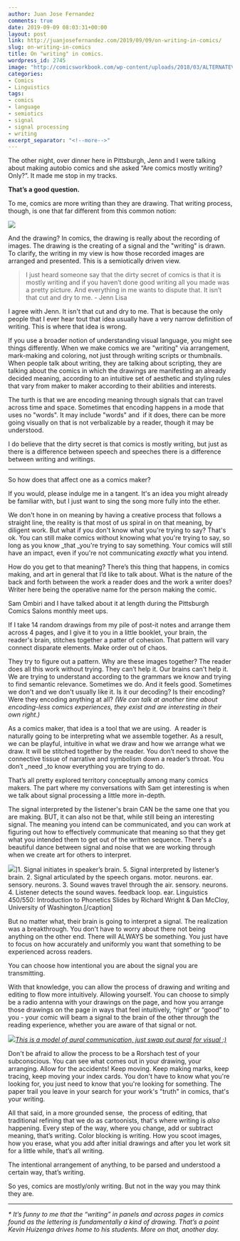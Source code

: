 ```yaml
---
author: Juan Jose Fernandez
comments: true
date: 2019-09-09 08:03:31+00:00
layout: post
link: http://juanjosefernandez.com/2019/09/09/on-writing-in-comics/
slug: on-writing-in-comics
title: On "writing" in comics.
wordpress_id: 2745
image: "http://comicsworkbook.com/wp-content/uploads/2018/03/ALTERNATEVERSIONTheSpeechCyclefeedbackloop.jpg"
categories:
- Comics
- Linguistics
tags:
- comics
- language
- semiotics
- signal
- signal processing
- writing
excerpt_separator: "<!--more-->"
---
```


The other night, over dinner here in Pittsburgh, Jenn and I were talking about making autobio comics and she asked “Are comics mostly writing? Only?”. It made me stop in my tracks.

**That’s a good question.**
<!--more-->

To me, comics are more writing than they are drawing. That writing process, though, is one that far different from this common notion:


[![](http://comicsworkbook.com/wp-content/uploads/2018/03/e4809a66f223ca91797da1737c1fa5cd-snoopy-factors.jpg)](http://comicsworkbook.com/wp-content/uploads/2018/03/e4809a66f223ca91797da1737c1fa5cd-snoopy-factors.jpg)


And the drawing? In comics, the drawing is really about the recording of images. The drawing is the creating of a signal and the "writing" is drawn. To clarify, the writing in my view is how those recorded images are arranged and presented. This is a semiotically driven view.





<blockquote>
I just heard someone say that the dirty secret of comics is that it is mostly writing and if you haven’t done good writing all you made was a pretty picture. And everything in me wants to dispute that. It isn’t that cut and dry to me. - Jenn Lisa
</blockquote>




I agree with Jenn. It isn't that cut and dry to me. That is because the only people that I ever hear tout that idea usually have a very narrow definition of writing. This is where that idea is wrong.




If you use a broader notion of understanding visual language, you might see things differently. When we make comics we are "writing" via arrangement, mark-making and coloring, not just through writing scripts or thumbnails. When people talk about writing, they are talking about scripting, they are talking about the comics in which the drawings are manifesting an already decided meaning, according to an intuitive set of aesthetic and styling rules that vary from maker to maker according to their abilities and interests.




The turth is that we are encoding meaning through signals that can travel across time and space. Sometimes that encoding happens in a mode that uses no "words". It may include "words" and  if it does, there can be more going visually on that is not verbalizable by a reader, though it may be understood.


I do believe that the dirty secret is that comics is mostly writing, but just as there is a difference between speech and speeches there is a difference between writing and writings.



* * *




So how does that affect one as a comics maker?




If you would, please indulge me in a tangent. It's an idea you might already be familiar with, but I just want to sing the song more fully into the ether.




We don't hone in on meaning by having a creative process that follows a straight line, the reality is that most of us spiral in on that meaning, by diligent work. But what if you don't know what you're trying to say? That's ok. You can still make comics without knowing what you're trying to say, so long as you know _that _you're trying to say something. Your comics will still have an impact, even if you're not communicating _exactly_ what you intend.


How do you get to that meaning? There’s this thing that happens, in comics making, and art in general that I’d like to talk about. What is the nature of the back and forth between the work a reader does and the work a writer does? Writer here being the operative name for the person making the comic.


Sam Ombiri and I have talked about it at length during the Pittsburgh Comics Salons monthly meet ups.




If I take 14 random drawings from my pile of post-it notes and arrange them across 4 pages, and I give it to you in a little booklet, your brain, the reader's brain, stitches together a patter of cohesion. That pattern will vary connect disparate elements. Make order out of chaos.




They try to figure out a pattern. Why are these images together? The reader does all this work without trying. They can’t help it. Our brains can't help it. We are trying to understand according to the grammars we know and trying to find semantic relevance. Sometimes we do. And it feels good. Sometimes we don't and we don't usually like it. Is it our decoding? Is their encoding? Were they encoding anything at all? _(We can talk at another time about encoding-less comics experiences, they exist and are interesting in their own right.)_




As a comics maker, that idea is a tool that we are using.  A reader is naturally going to be interpreting what we assemble together. As a result, we can be playful, intuitive in what we draw and how we arrange what we draw. It will be stitched together by the reader. You don’t need to shove the connective tissue of narrative and symbolism down a reader’s throat. You don’t _need _to know everything you are trying to do.




That’s all pretty explored territory conceptually among many comics makers. The part where my conversations with Sam get interesting is when we talk about signal processing a little more in-depth.




The signal interpreted by the listener's brain CAN be the same one that you are making. BUT, it can also not be that, while still being an interesting signal. The meaning you intend can be communicated, and you can work at figuring out how to effectively communicate that meaning so that they get what you intended them to get out of the written sequence. There's a beautiful dance between signal and noise that we are working through when we create art for others to interpret.




![](http://comicsworkbook.com/wp-content/uploads/2018/03/ALTERNATEVERSIONTheSpeechCyclefeedbackloop.jpg)]1. Signal initiates in speaker’s brain. 5. Signal interpreted by listener’s brain. 2. Signal articulated by the speech organs. motor. neurons. ear. sensory. neurons. 3. Sound waves travel through the air. sensory. neurons. 4. Listener detects the sound waves. feedback loop. ear. Linguistics 450/550: Introduction to Phonetics Slides by Richard Wright & Dan McCloy, University of Washington.[/caption]


But no matter what, their brain is going to interpret a signal. The realization was a breakthrough. You don't have to worry about there not being anything on the other end. There will ALWAYS be something. You just have to focus on how accurately and uniformly you want that something to be experienced across readers.




You can choose how intentional you are about the signal you are transmitting.




With that knowledge, you can allow the process of drawing and writing and editing to flow more intuitively. Allowing yourself. You can choose to simply be a radio antenna with your drawings on the page, and how you arrange those drawings on the page in ways that feel intuitively, “right” or “good” to you - your comic will beam a signal to the brain of the other through the reading experience, whether you are aware of that signal or not.


[![](http://comicsworkbook.com/wp-content/uploads/2018/03/encode-decode-model-of-communication-header.jpg)_This is a model of aural communication, just swap out aural for visual ;)_](http://comicsworkbook.com/wp-content/uploads/2018/03/encode-decode-model-of-communication-header.jpg)


Don't be afraid to allow the process to be a Rorshach test of your subconscious. You can see what comes out in your drawing, your arranging. Allow for the accidents! Keep moving. Keep making marks, keep tracing, keep moving your index cards. You don't have to know what you're looking for, you just need to know that you're looking for something. The paper trail you leave in your search for your work's "truth" in comics, that's your writing.




All that said, in a more grounded sense,  the process of editing, that traditional refining that we do as cartoonists, that's where writing is _also_ happening. Every step of the way, where you change, add or subtract meaning, that’s writing. Color blocking is writing. How you scoot images, how you erase, what you add after initial drawings and after you let work sit for a little while, that’s all writing.




The intentional arrangement of anything, to be parsed and understood a certain way, that’s writing.




So yes, comics are mostly/only writing. But not in the way you may think they are.






* * *




_* It’s funny to me that the “writing” in panels and across pages in comics found as the lettering is fundamentally a kind of drawing. That’s a point Kevin Huizenga drives home to his students. More on that, another day._
